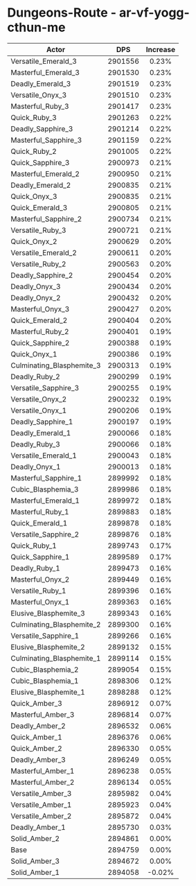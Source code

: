 # Dungeons-Route - ar-vf-yogg-cthun-me
| Actor | DPS | Increase |
|---|:---:|:---:|
|Versatile_Emerald_3|2901556|0.23%|
|Masterful_Emerald_3|2901530|0.23%|
|Deadly_Emerald_3|2901519|0.23%|
|Versatile_Onyx_3|2901510|0.23%|
|Masterful_Ruby_3|2901417|0.23%|
|Quick_Ruby_3|2901263|0.22%|
|Deadly_Sapphire_3|2901214|0.22%|
|Masterful_Sapphire_3|2901159|0.22%|
|Quick_Ruby_2|2901005|0.22%|
|Quick_Sapphire_3|2900973|0.21%|
|Masterful_Emerald_2|2900950|0.21%|
|Deadly_Emerald_2|2900835|0.21%|
|Quick_Onyx_3|2900835|0.21%|
|Quick_Emerald_3|2900805|0.21%|
|Masterful_Sapphire_2|2900734|0.21%|
|Versatile_Ruby_3|2900721|0.21%|
|Quick_Onyx_2|2900629|0.20%|
|Versatile_Emerald_2|2900611|0.20%|
|Versatile_Ruby_2|2900563|0.20%|
|Deadly_Sapphire_2|2900454|0.20%|
|Deadly_Onyx_3|2900434|0.20%|
|Deadly_Onyx_2|2900432|0.20%|
|Masterful_Onyx_3|2900427|0.20%|
|Quick_Emerald_2|2900404|0.20%|
|Masterful_Ruby_2|2900401|0.19%|
|Quick_Sapphire_2|2900388|0.19%|
|Quick_Onyx_1|2900386|0.19%|
|Culminating_Blasphemite_3|2900313|0.19%|
|Deadly_Ruby_2|2900299|0.19%|
|Versatile_Sapphire_3|2900255|0.19%|
|Versatile_Onyx_2|2900232|0.19%|
|Versatile_Onyx_1|2900206|0.19%|
|Deadly_Sapphire_1|2900197|0.19%|
|Deadly_Emerald_1|2900066|0.18%|
|Deadly_Ruby_3|2900066|0.18%|
|Versatile_Emerald_1|2900043|0.18%|
|Deadly_Onyx_1|2900013|0.18%|
|Masterful_Sapphire_1|2899992|0.18%|
|Cubic_Blasphemia_3|2899986|0.18%|
|Masterful_Emerald_1|2899972|0.18%|
|Masterful_Ruby_1|2899883|0.18%|
|Quick_Emerald_1|2899878|0.18%|
|Versatile_Sapphire_2|2899876|0.18%|
|Quick_Ruby_1|2899743|0.17%|
|Quick_Sapphire_1|2899589|0.17%|
|Deadly_Ruby_1|2899473|0.16%|
|Masterful_Onyx_2|2899449|0.16%|
|Versatile_Ruby_1|2899396|0.16%|
|Masterful_Onyx_1|2899363|0.16%|
|Elusive_Blasphemite_3|2899343|0.16%|
|Culminating_Blasphemite_2|2899300|0.16%|
|Versatile_Sapphire_1|2899266|0.16%|
|Elusive_Blasphemite_2|2899132|0.15%|
|Culminating_Blasphemite_1|2899114|0.15%|
|Cubic_Blasphemia_2|2899054|0.15%|
|Cubic_Blasphemia_1|2898306|0.12%|
|Elusive_Blasphemite_1|2898288|0.12%|
|Quick_Amber_3|2896912|0.07%|
|Masterful_Amber_3|2896814|0.07%|
|Deadly_Amber_2|2896532|0.06%|
|Quick_Amber_1|2896376|0.06%|
|Quick_Amber_2|2896330|0.05%|
|Deadly_Amber_3|2896249|0.05%|
|Masterful_Amber_1|2896238|0.05%|
|Masterful_Amber_2|2896134|0.05%|
|Versatile_Amber_3|2895982|0.04%|
|Versatile_Amber_1|2895923|0.04%|
|Versatile_Amber_2|2895872|0.04%|
|Deadly_Amber_1|2895730|0.03%|
|Solid_Amber_2|2894861|0.00%|
|Base|2894759|0.00%|
|Solid_Amber_3|2894672|0.00%|
|Solid_Amber_1|2894058|-0.02%|
